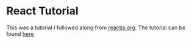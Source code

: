# React Tutorial

This was a tutorial I followed along from [reactjs.org](reactjs.org).
The tutorial can be found [here](https://reactjs.org/tutorial/tutorial.html)
